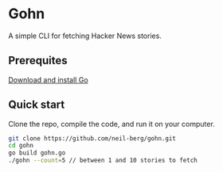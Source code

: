 # Gohn

A simple CLI for fetching Hacker News stories.

## Prerequites

[Download and install Go](https://golang.org/doc/install)

## Quick start

Clone the repo, compile the code, and run it on your computer.

```bash
git clone https://github.com/neil-berg/gohn.git
cd gohn
go build gohn.go
./gohn --count=5 // between 1 and 10 stories to fetch
```
